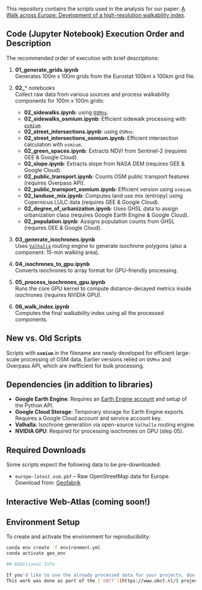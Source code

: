 
This repository contains the scripts used in the analysis for our paper: [A Walk across Europe: Development of a high-resolution walkability index](https://arxiv.org/abs/2504.17897).

## Code (Jupyter Notebook) Execution Order and Description

The recommended order of execution with brief descriptions:

1. **01_generate_grids.ipynb**  
   Generates 100m x 100m grids from the Eurostat 100km x 100km grid file.

2. **02_*** notebooks  
   Collect raw data from various sources and process walkability components for 100m x 100m grids:
   - **02_sidewalks.ipynb**: using [`OSMnx`](https://github.com/gboeing/osmnx).
   - **02_sidewalks_osmium.ipynb**: Efficient sidewalk processing with [`osmium`](https://osmcode.org/pyosmium/).
   - **02_street_intersections.ipynb**: using `OSMnx`.
   - **02_street_intersections_osmium.ipynb**: Efficient intersection calculation with `osmium`.
   - **02_green_spaces.ipynb**: Extracts NDVI from Sentinel-2 (requires GEE & Google Cloud).
   - **02_slope.ipynb**: Extracts slope from NASA DEM (requires GEE & Google Cloud).
   - **02_public_transport.ipynb**: Counts OSM public transport features (requires Overpass API).
   - **02_public_transport_osmium.ipynb**: Efficient version using `osmium`.
   - **02_landuse_mix.ipynb**: Computes land use mix (entropy) using Copernicus LULC data (requires GEE & Google Cloud).
   - **02_degree_of_urbanization.ipynb**: Uses GHSL data to assign urbanization class (requires Google Earth Engine & Google Cloud).
   - **02_population.ipynb**: Assigns population counts from GHSL (requires GEE & Google Cloud).

3. **03_generate_isochrones.ipynb**  
   Uses [`Valhalla`](https://github.com/valhalla/valhalla) routing engine to generate isochrone polygons (also a component: 15-min walking area).

4. **04_isochrones_to_gpu.ipynb**  
   Converts isochrones to array format for GPU-friendly processing.

5. **05_process_isochrones_gpu.ipynb**  
   Runs the core GPU kernel to compute distance-decayed metrics inside isochrones (requires NVIDIA GPU).

6. **06_walk_index.ipynb**  
   Computes the final walkability index using all the processed components.

## New vs. Old Scripts

Scripts with **`osmium`** in the filename are newly developed for efficient large-scale processing of OSM data. Earlier versions relied on `OSMnx` and Overpass API, which are inefficient for bulk processing.

## Dependencies (in addition to libraries)

- **Google Earth Engine**: Requires an [Earth Engine account](https://signup.earthengine.google.com/) and setup of the Python API.
- **Google Cloud Storage**: Temporary storage for Earth Engine exports. Requires a Google Cloud account and service account key.
- **Valhalla**: Isochrone generation via open-source `Valhalla` routing engine. 
- **NVIDIA GPU**: Required for processing isochrones on GPU (step 05).

## Required Downloads

Some scripts expect the following data to be pre-downloaded:

- `europe-latest.osm.pbf` – Raw OpenStreetMap data for Europe.  
  Download from: [Geofabrik](https://download.geofabrik.de/europe.html)

## Interactive Web-Atlas (coming soon!)

## Environment Setup

To create and activate the environment for reproducibility:

```bash
conda env create -f environment.yml
conda activate geo_env

## Additional Info

If you'd like to use the already processed data for your projects, don't hesitate to reach out!  
This work was done as part of the [`OBCT`](https://www.obct.nl/) project.
